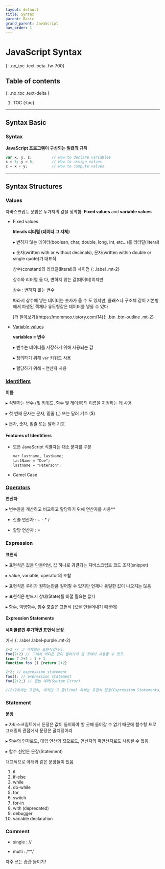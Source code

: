 ```yaml
---
layout: default
title: Syntax
parent: Basic
grand_parent: JavaScript
nav_order: 1
---
```


# JavaScript Syntax
{: .no_toc .text-beta .fw-700}

## Table of contents
{: .no_toc .text-delta }

1. TOC
{:toc}

---

## Syntax Basic

### Syntax 

**JavaScript 프로그램이 구성되는 일련의 규칙**

```js
var x, y, z;         // How to declare variables
x = 5; y = 6;        // How to assign values
z = x + y;           // How to compute values
```

---

## Syntax Structures

### Values 

자바스크립트 문법은 두가지의 값을 정의함: **Fixed values** and **variable values**

* Fixed values 

    **literals 리터럴 (데이터 그 자체)**
    
    &#9656; 변하지 않는 데이터(boolean, char, double, long, int, etc...)를 리터럴(literal)

    &#9656; 숫자(written with or without decimals), 문자(written within double or single quote)가 대표적 

    상수(constant)와 리터럴(literal)의 차이점
    {: .label .mt-2}
    <div class="code-example" markdown="1">
    상수와 리터럴 둘 다, 변하지 않는 값(데이터)이지만

    상수 : 변하지 않는 변수

    따라서 상수에 넣는 데이터는 숫자가 올 수 도 있지만, 클래스나 구조체 같이 기본형에서 파생된 객체나 유도형같은 데이터를 넣을 수 있다
    </div>
    <span class="fs-2">
    [더 알아보기](https://mommoo.tistory.com/14){: .btn  .btn-outline .mt-2}
    </span>

* [Variable values](https://gekdev.github.io/docs/javascript/basic/variable/)

    **variables = 변수**

    &#9656; 변수는 데이터를 저장하기 위해 사용되는 값
    
    &#9656; 정의하기 위해 `var` 키워드 사용
    
    &#9656; 할당하기 위해 `=` 연산자 사용

### [Identifiers](https://gekdev.github.io/docs/javascript/basic/variable/#identifiers)

**이름**

&#9656; 식별자는 변수 (및 키워드, 함수 및 레이블)의 이름을 지정하는 데 사용

&#9656; 첫 번째 문자는 문자, 밑줄 (_) 또는 달러 기호 ($)

&#9656; 문자, 숫자, 밑줄 또는 달러 기호

#### Features of Identifiers

* 모든 JavaScript 식별자는 대소 문자를 구분

    ```css
    var lastname, lastName;
    lastName = "Doe";
    lastname = "Peterson";
    ```

* Camel Case

### [Operators](https://gekdev.github.io/docs/javascript/operators/)

**연산자**

&#9656; 변수들을 계산하고 비교하고 할당하기 위해 연산자를 사용**

* 산술 연산자 : + - * / 

* 할당 연산자 : =

### Expression

**표현식**

&#9656; 표현식은 값을 만들어냄, 값 하나로 귀결되는 자바스크립트 코드 조각(snippet)

&#9656; value, variable, operator의 조합

&#9656; 표현식은 우리가 원하는만큼 길어질 수 있지만 언제나 동일한 값이 나오지는 않음

&#9656; 표현식은 반드시 상태(State)를 바꿀 필요는 없다

&#9656; 함수, 익명함수, 함수 호출은 표현식 (값을 만들어내기 때문에)

#### Expression Statements

**세미콜론만 추가하면 표현식 문장**

예시
{: .label .label-purple .mt-2}
```js
2+2 // 그 자체로는 표현식입니다.
foo(2+2) // 그래서 어디든 값이 들어가야 할 곳에서 사용할 수 있죠.
true ? 2+2 : 1 + 1
function foo () {return 2+2}

2+2; // expression statement
foo(); // expression statement
foo(2+2;) // 문법 에러(Syntax Error)

//2+2자체는 표현식, 하지만 그 줄(line) 자체는 표현식 문장(Expression Statements)
```

### Statement

**문장**

&#9656; 자바스크립트에서 문장은 값이 들어와야 할 곳에 들어갈 수 없기 때문에 함수형 프로그래밍의 관점에서 문장은 골치덩어리

&#9656; 함수의 인자로도, 대입 연산의 값으로도, 연산자의 피연산자로도 사용될 수 없음

&#9656; 함수 선언은 문장(Statement)

대표적으로 아래와 같은 문장들이 있음

1. if
2. if-else
3. while
4. do-while
5. for
6. switch
7. for-in
8. with (deprecated)
9. debugger
10. variable declaration


### Comment

* single : //

* multi : /**/

자주 쓰는 습관 들이기!
